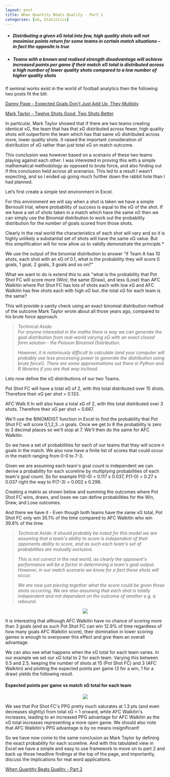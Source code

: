 ```yaml
---
layout: post
title: When Quantity Beats Quality - Part 1
categories: [xG, Statistics]
---
```


-   ##### Distributing a given xG total into few, high quality shots will not maximise points return for some teams in certain match situations – in fact the opposite is true
-   ##### Teams with a known and realised strength disadvantage will achieve increased points per game if their match xG total is distributed across a high number of lower quality shots compared to a low number of higher quality shots
If seminal works exist in the world of football analytics then the following two posts fit the bill:

[Danny Page - Expected Goals Don't Just Add Up, They Multiply](https://medium.com/@dannypage/expected-goals-just-don-t-add-up-they-also-multiply-1dfd9b52c7d0)

[Mark Taylor - Twelve Shots Good, Two Shots Better](http://thepowerofgoals.blogspot.com/2014/02/twelve-shots-good-two-shots-better.html)

In particular, Mark Taylor showed that if there are two teams creating identical xG, the team that has that xG distributed across fewer, high quality shots will outperform the team which has that same xG distributed across more, lower quality shots. It raised the important consideration of distribution of xG rather than just total xG on match outcome.

This conclusion was however based on a scenario of these two teams playing against each other. I was interested in proving this with a simple mathematical methodology as opposed to brute force, and also finding out if this conclusion held across all scenarios. This led to a result I wasn’t expecting, and so I ended up going much further down the rabbit hole than I had planned. 

Let’s first create a simple test environment in Excel.

For this environment we will say when a shot is taken we have a simple Bernoulli trial, where probability of success is equal to the xG of the shot. If we have a set of shots taken in a match which have the same xG then we can simply use the Binomial distribution to work out the probability distribution for the number of goals scored from those shots.

Clearly in the real world the characteristics of each shot will vary and so it is highly unlikely a substantial set of shots will have the same xG value. But this simplification will for now allow us to validly demonstrate the principle.*

We use the output of the binomial distribution to answer “if Team A has 10 shots, each shot with an xG of 0.1, what is the probability they will score 0 goals, 1 goal, 2 goals, 3 goals and so on?”

What we want to do is extend this to ask "what is the probability that Pot Shot FC will score more (Win), the same (Draw), and less (Lose) than AFC Walkitin where Pot Shot FC has lots of shots each with low xG and AFC Walkitin has few shots each with high xG  but..the total xG for each team is the same?

This will provide a sanity check using an exact binomial distribution method of the outcome Mark Taylor wrote about all those years ago, compared to his brute force approach.

> *Technical Aside:  
> For anyone interested in the maths there is way we can generate the goal distribution from real-world varying xG with an exact closed form solution - the Poisson Binomial Distribution.*
> 
> *However, it is notoriously difficult to calculate (and your computer will probably use less processing power to generate the distribution using brute force!). There are some approximations out there in Python and R libraries if you are that way inclined.*

Lets now define the xG distributions of our two Teams.

Pot Shot FC will have a total xG of 2, with this total distributed over 15 shots. Therefore their xG per shot = 0.133.

AFC Walk It In will also have a total xG of 2, with this total distributed over 3 shots. Therefore their xG per shot = 0.667.

We'll use the BINOMDIST function in Excel to find the probability that Pot Shot FC will score 0,1,2,3...n goals. Once we get to 8 the probability is zero to 3 decimal places so we'll stop at 7. We'll then do the same for AFC Walkitin.

So we have a set of probabilities for each of our teams that they will score n goals in the match. We also now have a finite list of scores that could occur in the match ranging from 0-0 to 7-3.

Given we are assuming each team's goal count is independent we can derive a probability for each scoreline by multiplying probabilities of each team's goal count. So for example P(0-0) = 0.117 x 0.037, P(1-0) = 0.27 x 0.037 right the way to P(7-3) = 0.002 x 0.296.

Creating a matrix as shown below and summing the outcomes where Pot Shot FC wins, draws, and loses we can define probabilities for the Win, Draw, and Lose outcomes.

And there we have it - Even though both teams have the same xG total, Pot Shot FC only win 35.1% of the time compared to AFC Walkitin who win 39.8% of the time.

> *Technical Aside:*
> *It should probably be noted for this model we are assuming that a team's ability to score is independent of their opponents ability to score, and as such each team's set of probabilities are mutually exclusive.*
> 
> *This is not correct in the real world, as clearly the opponent's performance will be a factor in determining a team's goal output. However, in our match scenario we know for a fact these shots will occur.*
> 
> *We are now just piecing together what the score could be given those shots occurring. We are also assuming that each shot is totally independent and not dependent on the outcome of another e.g. a rebound.*

<p align="center">
 <img src="https://static.wixstatic.com/media/160ff0_2965bfc45a0249a795224dfd101bdd2e~mv2.png/v1/fill/w_702,h_411,al_c,q_85,usm_0.66_1.00_0.01,enc_auto/excel.png" />
</p>

It is interesting that although AFC Walkitin have no chance of scoring more than 3 goals (and as such Pot Shot FC can win 12.9% of time regardless of how many goals AFC Walkitin score), their domination in lower scoring games is enough to overpower this effect and give them an overall advantage.

We can also see what happens when the xG total for each team varies. In our example we set our xG total to 2 for each team. Varying this between 0.5 and 2.5, keeping the number of shots at 15 (Pot Shot FC) and 3 (AFC Walkitin) and plotting the expected points per game (3 for a win, 1 for a draw) yields the following result.
#### Expected points per game vs match xG total for each team

<p align="center">
 <img src="https://static.wixstatic.com/media/160ff0_9875e9933fd34cac97fdc9b857ae6c81~mv2.png/v1/fill/w_557,h_326,al_c,q_85,usm_0.66_1.00_0.01,enc_auto/graph.png" />
</p>

We see that Pot Shot FC's PPG pretty much saturates at 1.3 pts (and even decreases slightly) from total xG = 1 onward, while AFC Walkitin's increases, leading to an increased PPG advantage for AFC Walkitin as the xG total increases representing a more open game. We should also note that AFC Walkitin's PPG advantage is by no means insignificant!

So we have now come to the same conclusion as Mark Taylor by defining the exact probability for each scoreline. And with this tabulated view in Excel we have a simple and easy to use framework to move on to part 2 and back up those headline findings at the top of the page, and importantly, discuss the implications for real word applications.


[When Quantity Beats Quality - Part 2](https://www.opengoalapp.com/quantoverqual2)
